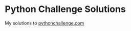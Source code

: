 # Python Challenge Solutions

My solutions to [pythonchallenge.com](http://www.pythonchallenge.com/)
